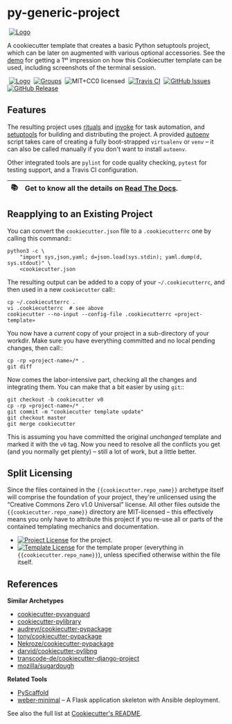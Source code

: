 # py-generic-project

 [![Logo](https://raw.githubusercontent.com/Springerle/py-generic-project/master/docs/_static/img/logo.png)](https://py-generic-project.readthedocs.io/)

A cookiecutter template that creates a basic Python setuptools project,
which can be later on augmented with various optional accessories.
See the [demo](https://github.com/Springerle/py-generic-project/tree/master/demo)
for getting a 1ˢᵗ impression on how this Cookiecutter template can be used,
including screenshots of the terminal session.

 [![Logo](https://raw.github.com/Springerle/py-generic-project/master/docs/_static/img/springerle-logo.png)](http://springerle.github.io/)
 [![Groups](https://img.shields.io/badge/Google_groups-springerle--users-orange.svg)](https://groups.google.com/forum/#!forum/springerle-users)
 ![MIT+CC0 licensed](http://img.shields.io/badge/license-MIT+CC0-red.svg)
 [![Travis CI](https://api.travis-ci.org/Springerle/py-generic-project.svg)](https://travis-ci.org/Springerle/py-generic-project)
 [![GitHub Issues](https://img.shields.io/github/issues/Springerle/py-generic-project.svg)](https://github.com/Springerle/py-generic-project/issues)
 [![GitHub Release](https://img.shields.io/github/release/Springerle/py-generic-project.svg)](https://github.com/Springerle/py-generic-project/releases)


## Features

The resulting project uses
[rituals](https://github.com/jhermann/rituals)
and [invoke](https://github.com/pyinvoke/invoke/)
for task automation, and
[setuptools](https://bitbucket.org/pypa/setuptools)
for building and distributing the project.
A provided [autoenv](https://github.com/kennethreitz/autoenv) script takes care
of creating a fully boot-strapped `virtualenv` or `venv` – it can also be called manually
if you don't want to install `autoenv`.

Other integrated tools are `pylint` for code quality checking,
`pytest` for testing support, and a Travis CI configuration.

:books: | Get to know all the details on [Read The Docs](https://py-generic-project.readthedocs.io/).
----: | :----


## Reapplying to an Existing Project

You can convert the ``cookiecutter.json`` file
to a ``.cookiecutterrc`` one by calling this command::

    python3 -c \
        "import sys,json,yaml; d=json.load(sys.stdin); yaml.dump(d, sys.stdout)" \
        <cookiecutter.json

The resulting output can be added to a copy of your ``~/.cookiecutterrc``, and then
used in a new ``cookiecutter`` call::

    cp ~/.cookiecutterrc .
    vi .cookiecutterrc  # see above
    cookiecutter --no-input --config-file .cookiecutterrc «project-template»

You now have a *current* copy of your project in a sub-directory of your workdir.
Make sure you have everything committed and no local pending changes, then call::

    cp -rp «project-name»/* .
    git diff

Now comes the labor-intensive part, checking all the changes and integrating them.
You can make that a bit easier by using ``git``::

    git checkout -b cookiecutter v0
    cp -rp «project-name»/* .
    git commit -m "cookiecutter template update"
    git checkout master
    git merge cookiecutter

This is assuming you have committed the original *unchanged* template and
marked it with the ``v0`` tag. Now you need to resolve all the conflicts
you get (and you normally get plenty) – still a lot of work, but a little better.


## Split Licensing

Since the files contained in the ``{{cookiecutter.repo_name}}`` archetype itself
will comprise the foundation of your project, they're unlicensed using the
“Creative Commons Zero v1.0 Universal” license.
All other files outside the ``{{cookiecutter.repo_name}}`` directory are
MIT-licensed – this effectively means you only have to attribute this project
if you re-use all or parts of the contained templating mechanics and documentation.

* [![Project License](http://img.shields.io/badge/license-MIT-red.svg)](https://github.com/Springerle/py-generic-project/blob/master/LICENSE_MIT) for the project.
* [![Template License](http://img.shields.io/badge/license-CC0-blue.svg)](https://github.com/Springerle/py-generic-project/blob/master/LICENSE_CC0) for the template proper (everything in `{{cookiecutter.repo_name}}`), unless specified otherwise within the file itself.


## References

**Similar Archetypes**

* [cookiecutter-pyvanguard](https://github.com/robinandeer/cookiecutter-pyvanguard)
* [cookiecutter-pylibrary](https://github.com/ionelmc/cookiecutter-pylibrary)
* [audreyr/cookiecutter-pypackage](https://github.com/audreyr/cookiecutter-pypackage)
* [tony/cookiecutter-pypackage](https://github.com/tony/cookiecutter-pypackage)
* [Nekroze/cookiecutter-pypackage](https://github.com/Nekroze/cookiecutter-pypackage)
* [darvid/cookiecutter-pylibng](https://github.com/darvid/cookiecutter-pylibng)
* [transcode-de/cookiecutter-django-project](https://github.com/transcode-de/cookiecutter-django-project)
* [mozilla/sugardough](https://github.com/mozilla/sugardough)

**Related Tools**

* [PyScaffold](https://github.com/blue-yonder/pyscaffold)
* [weber-minimal](https://github.com/vmalloc/weber-minimal) – A Flask application skeleton with Ansible deployment.

See also the full list at [Cookiecutter's README](https://github.com/audreyr/cookiecutter#python).
